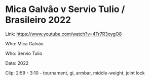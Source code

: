 # Mica Galvão v Servio Tulio / Brasileiro 2022

Link: https://www.youtube.com/watch?v=4Tr7R3oygO8

Who: Mica Galvão

Who: Servio Tulio

Date: 2022

Clip: 2:59 - 3:10 - tournament, gi, armbar, middle-weight, joint lock
